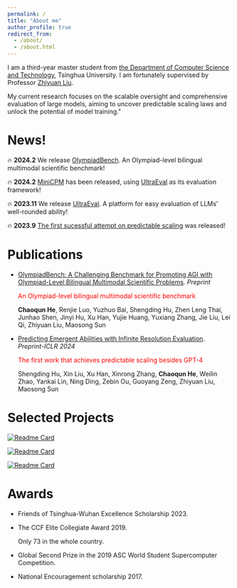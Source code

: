 ```yaml
---
permalink: /
title: "About me"
author_profile: true
redirect_from: 
  - /about/
  - /about.html
---
```


I am a third-year master student from [the Department of Computer Science and Technology](http://www.cs.tsinghua.edu.cn/), Tsinghua University. I am fortunately supervised by Professor [Zhiyuan Liu](http://nlp.csai.tsinghua.edu.cn/~lzy/).  

My current research focuses on the scalable oversight and comprehensive evaluation of large models, aiming to uncover predictable scaling laws and unlock the potential of model training."


# News!

🔥 **2024.2** We release [OlympiadBench](https://github.com/OpenBMB/OlympiadBench). An Olympiad-level bilingual multimodal scientific benchmark!

🔥 **2024.2** [MiniCPM](https://github.com/OpenBMB/MiniCPM) has been released, using [UltraEval](https://ultraeval.openbmb.cn/home) as its evaluation framework!

🔥 **2023.11** We release [UltraEval](https://ultraeval.openbmb.cn/home). A platform for easy evaluation of LLMs' well-rounded ability!

🔥 **2023.9** [The first sucessful attempt on predictable scaling](https://arxiv.org/abs/2310.03262) was released! 

# Publications

* [OlympiadBench: A Challenging Benchmark for Promoting AGI with Olympiad-Level Bilingual Multimodal Scientific Problems](https://arxiv.org/abs/2402.14008). *Preprint*  
  
  <span style="color: red;">An Olympiad-level bilingual multimodal scientific benchmark</span>
  
  **Chaoqun He**, Renjie Luo, Yuzhuo Bai, Shengding Hu, Zhen Leng Thai, Junhao Shen, Jinyi Hu, Xu Han, Yujie Huang, Yuxiang Zhang, Jie Liu, Lei Qi, Zhiyuan Liu, Maosong Sun

* [Predicting Emergent Abilities with Infinite Resolution Evaluation](https://arxiv.org/abs/2310.03262). *Preprint-ICLR 2024*  
  
  <span style="color: red;">The first work that achieves predictable scaling besides GPT-4</span>
  
  Shengding Hu, Xin Liu, Xu Han, Xinrong Zhang, **Chaoqun He**, Weilin Zhao, Yankai Lin, Ning Ding, Zebin Ou, Guoyang Zeng, Zhiyuan Liu, Maosong Sun

# Selected Projects


[![Readme Card](https://github-readme-stats.vercel.app/api/pin/?username=OpenBMB&repo=OlympiadBench)](https://github.com/OpenBMB/OlympiadBench) 

[![Readme Card](https://github-readme-stats.vercel.app/api/pin/?username=OpenBMB&repo=MiniCPM)](https://github.com/OpenBMB/MiniCPM)

[![Readme Card](https://github-readme-stats.vercel.app/api/pin/?username=OpenBMB&repo=UltraEval)](https://github.com/OpenBMB/UltraEval)

# Awards

- Friends of Tsinghua-Wuhan Excellence Scholarship 2023.

- The CCF Elite Collegiate Award 2019. 

  Only 73 in the whole country.
  
- Global Second Prize in the 2019 ASC World Student Supercomputer Competition.

- National Encouragement scholarship 2017.
